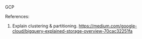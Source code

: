 GCP

References:
1. Explain clustering & partitioning.
https://medium.com/google-cloud/bigquery-explained-storage-overview-70cac32251fa
